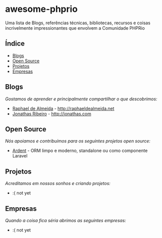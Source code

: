 # awesome-phprio
Uma lista de Blogs, referências técnicas, bibliotecas, recursos e coisas incrivelmente impressionantes que envolvem a Comunidade PHPRio

## Índice
* [Blogs](#blogs)
* [Open Source](#open-source)
* [Projetos](#projetos)
* [Empresas](#empresas)


## Blogs
*Gostamos de aprender e principalmente compartilhar o que descobrimos:*
* [Raphael de Almeida](https://github.com/raphaeldealmeida) - http://raphaeldealmeida.net
* [Jonathas Ribeiro](http://jonathas.com) - http://jonathas.com

## Open Source
*Nós apoiamos e contribuímos para os seguintes projetos open source:*
* [Ardent](github.com/laravelbook/ardent) - ORM limpo e moderno, standalone ou como componente Laravel

## Projetos
*Acreditamos em nossos sonhos e criando projetos:*
* :( not yet

## Empresas
*Quando a coisa fica séria abrimos as seguintes empresas:*
* :( not yet
